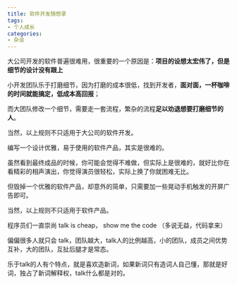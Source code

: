 ```yaml
---
title: 软件开发随想录
tags:
- 个人成长
categories:
- 杂谈
---
```




大公司开发的软件普遍很难用，很重要的一个原因是：**项目的设想太宏伟了，但是细节的设计没有跟上**

小开发团队乐于打磨细节，因为打磨的成本很低，找到开发者，**面对面，一杯咖啡的时间就能搞定，低成本高回报**；

而大团队修改一个细节，需要走一套流程，繁杂的流程**足以劝退想要打磨细节的人**。

当然，以上规则不只适用于大公司的软件开发。



编写一个设计优雅，易于使用的软件产品，其实是很难的。

虽然看到最终成品的时候，你可能会觉得不难做，但实际上是很难的，就好比你在看精彩的相声演出，你觉得演员很轻松，实际上换了你就困难无比。

但毁掉一个优雅的软件产品，却意外的简单，只需要加一些晃动手机触发的开屏广告即可。

当然，以上规则不只适用于软件产品。



程序员们一直崇尚 talk is cheap， show me the code （多说无益，代码拿来）

偏偏很多人就只会 talk，团队越大，talk人的比例越高，小的团队，成员之间优势互补，大的团队，互扯后腿才是常态。

乐于talk的人有个特点，就是喜欢造新词，如果新词只有造词人自己懂，那就是好词，独占了新词解释权，talk什么都是对的。
